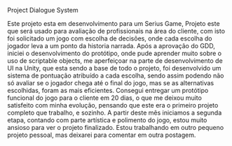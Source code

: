 Project Dialogue System

Este projeto esta em desenvolvimento para um Serius Game, Projeto este que será usado para avaliação de profissionais na área do cliente, com isto foi solicitado um jogo com escolha de decisões, onde cada escolha do jogador leva a um ponto da historia narrada. Após a aprovação do GDD, iniciei o desenvolvimento do protótipo, onde pude aprender muito sobre o uso de scriptable objects, me aperfeiçoar na parte de desenvolvimento de UI na Unity, que esta sendo a base de todo o projeto, foi desenvolvido um sistema de pontuação atribuído a cada escolha, sendo assim podendo não só avaliar se o jogador chega até o final do jogo, mas se as alternativas escolhidas, foram as mais eficientes. Consegui entregar um protótipo funcional do jogo para o cliente em 20 dias, o que me deixou muito satisfeito com minha evolução, pensando que este era o primeiro projeto completo que trabalho, e sozinho. A partir deste mês iniciamos a segunda etapa, contando com parte artística e polimento do jogo, estou muito ansioso para ver o projeto finalizado.
Estou trabalhando em outro pequeno projeto pessoal, mas deixarei para comentar em outra postagem. 
